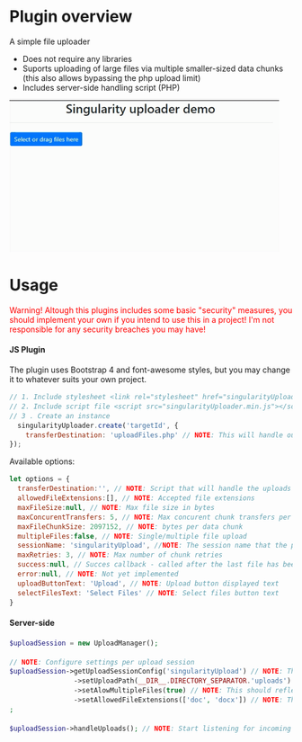 # Plugin overview
A simple file uploader

* Does not require any libraries
* Suports uploading of large files via multiple smaller-sized data chunks (this also allows bypassing the php upload limit)
* Includes server-side handling script (PHP)

![](img/demo-animation.gif)

# Usage
<div style="color:red;">Warning! Altough this plugins includes some basic "security" measures, you should implement your own if you intend to use this in a project! I'm not responsible for any security breaches you may have!</div>

<h4>JS Plugin</h4>

The plugin uses Bootstrap 4 and font-awesome styles, but you may change it to whatever suits your own project.

```javascript
// 1. Include stylesheet <link rel="stylesheet" href="singularityUploader.min.css">
// 2. Include script file <script src="singularityUploader.min.js"></script>
// 3 . Create an instance 
  singularityUploader.create('targetId', {
    transferDestination: 'uploadFiles.php' // NOTE: This will handle our uploads
});
```

Available options:

```javascript
let options = {
  transferDestination:'', // NOTE: Script that will handle the uploads
  allowedFileExtensions:[], // NOTE: Accepted file extensions
  maxFileSize:null, // NOTE: Max file size in bytes
  maxConcurentTransfers: 5, // NOTE: Max concurent chunk transfers per file
  maxFileChunkSize: 2097152, // NOTE: bytes per data chunk
  multipleFiles:false, // NOTE: Single/multiple file upload
  sessionName: 'singularityUpload', //NOTE: The session name that the php script will use to store uploaded files
  maxRetries: 3, // NOTE: Max number of chunk retries
  success:null, // Succes callback - called after the last file has been uploaded and success confirmation from handling script is received
  error:null, // NOTE: Not yet implemented
  uploadButtonText: 'Upload', // NOTE: Upload button displayed text
  selectFilesText: 'Select Files' // NOTE: Select files button text
}
```

<h4>Server-side</h4>

```php
$uploadSession = new UploadManager();

// NOTE: Configure settings per upload session
$uploadSession->getUploadSessionConfig('singularityUpload') // NOTE: The session name should reflect the 'sessionName' js option or files will not be stored correctly
                ->setUploadPath(__DIR__.DIRECTORY_SEPARATOR.'uploads')
                ->setAlowMultipleFiles(true) // NOTE: This should reflect what was set in the js options so that files are not lost
                ->setAllowedFileExtensions(['doc', 'docx']) // NOTE: This should reflect what was set in the js options so that files are not lost
;

$uploadSession->handleUploads(); // NOTE: Start listening for incoming files
```

